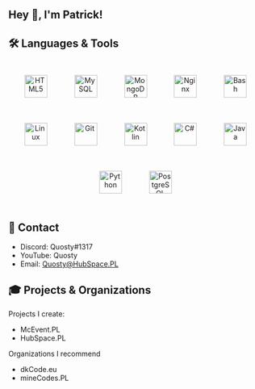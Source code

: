 
## Hey 👋, I'm Patrick!


## 🛠 Languages & Tools

<div align="center">  
<img style="margin: 25px" src="https://profilinator.rishav.dev/skills-assets/html5-original-wordmark.svg" alt="HTML5" height="45" />  
<img style="margin: 25px" src="https://profilinator.rishav.dev/skills-assets/mysql-original-wordmark.svg" alt="MySQL" height="45" />  
<img style="margin: 25px" src="https://profilinator.rishav.dev/skills-assets/mongodb-original-wordmark.svg" alt="MongoDB" height="45" />  
<img style="margin: 25px" src="https://profilinator.rishav.dev/skills-assets/nginx-original.svg" alt="Nginx" height="45" />  
<img style="margin: 25px" src="https://profilinator.rishav.dev/skills-assets/gnu_bash-icon.svg" alt="Bash" height="45" />  
<img style="margin: 25px" src="https://profilinator.rishav.dev/skills-assets/linux-original.svg" alt="Linux" height="45" />  
<img style="margin: 25px" src="https://profilinator.rishav.dev/skills-assets/git-scm-icon.svg" alt="Git" height="45" />  
<img style="margin: 25px" src="https://profilinator.rishav.dev/skills-assets/kotlinlang-icon.svg" alt="Kotlin" height="45" />  
<img style="margin: 25px" src="https://profilinator.rishav.dev/skills-assets/csharp-original.svg" alt="C#" height="45" />  
<img style="margin: 25px" src="https://profilinator.rishav.dev/skills-assets/java-original-wordmark.svg" alt="Java" height="45" />  
<img style="margin: 25px" src="https://profilinator.rishav.dev/skills-assets/python-original.svg" alt="Python" height="45" />  
<img style="margin: 25px" src="https://profilinator.rishav.dev/skills-assets/postgresql-original-wordmark.svg" alt="PostgreSQL" height="45" />  
</div>  

## 💼 Contact

* Discord: Quosty#1317
* YouTube: Quosty
* Email: Quosty@HubSpace.PL


## 🎓 Projects & Organizations

Projects I create:

- McEvent.PL
- HubSpace.PL


Organizations I recommend

- dkCode.eu
- mineCodes.PL
